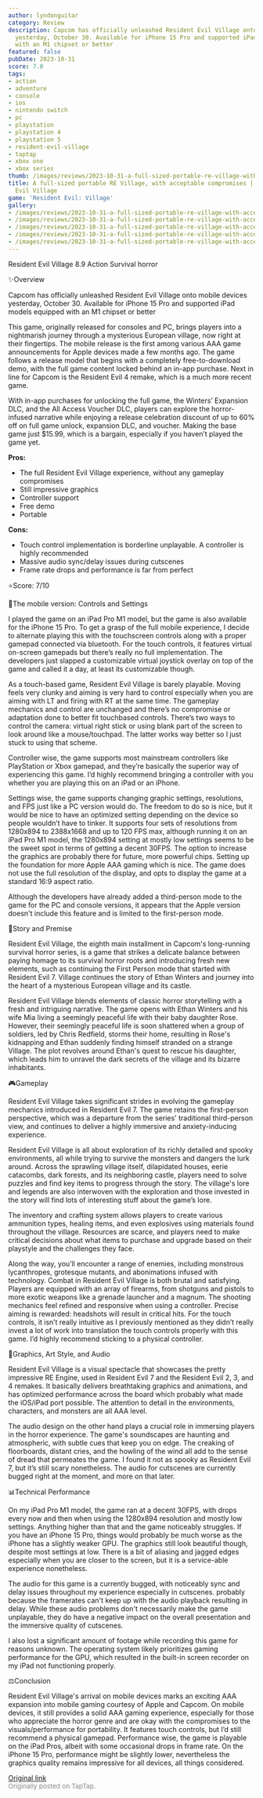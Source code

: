 ```yaml
---
author: lyndonguitar
category: Review
description: Capcom has officially unleashed Resident Evil Village onto mobile devices
  yesterday, October 30. Available for iPhone 15 Pro and supported iPad models equipped
  with an M1 chipset or better
featured: false
pubDate: 2023-10-31
score: 7.0
tags:
- action
- adventure
- console
- ios
- nintendo switch
- pc
- playstation
- playstation 4
- playstation 5
- resident-evil-village
- taptap
- xbox one
- xbox series
thumb: /images/reviews/2023-10-31-a-full-sized-portable-re-village-with-acceptable-compromises--review---resident-evil-vill-0.avif
title: A full-sized portable RE Village, with acceptable compromises | Review - Resident
  Evil Village
game: 'Resident Evil: Village'
gallery:
- /images/reviews/2023-10-31-a-full-sized-portable-re-village-with-acceptable-compromises--review---resident-evil-vill-0.avif
- /images/reviews/2023-10-31-a-full-sized-portable-re-village-with-acceptable-compromises--review---resident-evil-vill-1.avif
- /images/reviews/2023-10-31-a-full-sized-portable-re-village-with-acceptable-compromises--review---resident-evil-vill-2.avif
- /images/reviews/2023-10-31-a-full-sized-portable-re-village-with-acceptable-compromises--review---resident-evil-vill-3.avif
- /images/reviews/2023-10-31-a-full-sized-portable-re-village-with-acceptable-compromises--review---resident-evil-vill-4.avif
---
```

Resident Evil Village
8.9
Action
Survival horror

✨Overview

Capcom has officially unleashed Resident Evil Village onto mobile devices yesterday, October 30. Available for iPhone 15 Pro and supported iPad models equipped with an M1 chipset or better

This game, originally released for consoles and PC, brings players into a nightmarish journey through a mysterious European village, now right at their fingertips. The mobile release is the first among various AAA game announcements for Apple devices made a few months ago. The game follows a release model that begins with a completely free-to-download demo, with the full game content locked behind an in-app purchase. Next in line for Capcom is the Resident Evil 4 remake, which is a much more recent game.

With in-app purchases for unlocking the full game, the Winters’ Expansion DLC, and the All Access Voucher DLC, players can explore the horror-infused narrative while enjoying a release celebration discount of up to 60% off on full game unlock, expansion DLC, and voucher. Making the base game just $15.99, which is a bargain, especially if you haven’t played the game yet.


**Pros:**
- The full Resident Evil Village experience, without any gameplay compromises
- Still impressive graphics
- Controller support
- Free demo
- Portable



**Cons:**
- Touch control implementation is borderline unplayable. A controller is highly recommended
- Massive audio sync/delay issues during cutscenes
- Frame rate drops and performance is far from perfect


⭐️Score: 7/10

📱The mobile version: Controls and Settings

I played the game on an iPad Pro M1 model, but the game is also available for the iPhone 15 Pro. To get a grasp of the full mobile experience, I decide to alternate playing this with the touchscreen controls along with a proper gamepad connected via bluetooth. For the touch controls, it features virtual on-screen gamepads but there’s really no full implementation. The developers just slapped a customizable virtual joystick overlay on top of the game and called it a day, at least its customizable though.

As a touch-based game, Resident Evil Village is barely playable. Moving feels very clunky and aiming is very hard to control especially when you are aiming with LT and firing with RT at the same time. The gameplay mechanics and control are unchanged and there’s no compromise or adaptation done to better fit touchbased controls. There’s two ways to control the camera: virtual right stick or using blank part of the screen to look around like a mouse/touchpad. The latter works way better so I just stuck to using that scheme.

Controller wise, the game supports most mainstream controllers like PlayStation or Xbox gamepad, and they’re basically the superior way of experiencing this game. I’d highly recommend bringing a controller with you whether you are playing this on an iPad or an iPhone.

Settings wise, the game supports changing graphic settings, resolutions, and FPS just like a PC version would do. The freedom to do so is nice, but it would be nice to have an optimized setting depending on the device so people wouldn’t have to tinker. It supports four sets of resolutions from 1280x894 to 2388x1668 and up to 120 FPS max, although running it on an iPad Pro M1 model, the 1280x894 setting at mostly low settings seems to be the sweet spot in terms of getting a decent 30FPS. The option to increase the graphics are probably there for future, more powerful chips. Setting up the foundation for more Apple AAA gaming which is nice. The game does not use the full resolution of the display, and opts to display the game at a standard 16:9 aspect ratio.

Although the developers have already added a third-person mode to the game for the PC and console versions, it appears that the Apple version doesn't include this feature and is limited to the first-person mode.

📖Story and Premise

Resident Evil Village, the eighth main installment in Capcom's long-running survival horror series, is a game that strikes a delicate balance between paying homage to its survival horror roots and introducing fresh new elements, such as continuing the First Person mode that started with Resident Evil 7. Village continues the story of Ethan Winters and journey into the heart of a mysterious European village and its castle.

Resident Evil Village blends elements of classic horror storytelling with a fresh and intriguing narrative. The game opens with Ethan Winters and his wife Mia living a seemingly peaceful life with their baby daughter Rose. However, their seemingly peaceful life is soon shattered when a group of soldiers, led by Chris Redfield, storms their home, resulting in Rose's kidnapping and Ethan suddenly finding himself stranded on a strange Village. The plot revolves around Ethan's quest to rescue his daughter, which leads him to unravel the dark secrets of the village and its bizarre inhabitants.

🎮Gameplay

Resident Evil Village takes significant strides in evolving the gameplay mechanics introduced in Resident Evil 7. The game retains the first-person perspective, which was a departure from the series' traditional third-person view, and continues to deliver a highly immersive and anxiety-inducing experience.

Resident Evil Village is all about exploration of its richly detailed and spooky environments, all while trying to survive the monsters and dangers the lurk around. Across the sprawling village itself, dilapidated houses, eerie catacombs, dark forests, and its neighboring castle, players need to solve puzzles and find key items to progress through the story. The village's lore and legends are also interwoven with the exploration and those invested in the story will find lots of interesting stuff about the game’s lore.

The inventory and crafting system allows players to create various ammunition types, healing items, and even explosives using materials found throughout the village. Resources are scarce, and players need to make critical decisions about what items to purchase and upgrade based on their playstyle and the challenges they face.

Along the way, you’ll encounter a range of enemies, including monstrous lycanthropes, grotesque mutants, and abonimations infused with technology. Combat in Resident Evil Village is both brutal and satisfying. Players are equipped with an array of firearms, from shotguns and pistols to more exotic weapons like a grenade launcher and a magnum. The shooting mechanics feel refined and responsive when using a controller. Precise aiming is rewarded: headshots will result in critical hits. For the touch controls, it isn’t really intuitive as I previously mentioned as they didn’t really invest a lot of work into translation the touch controls properly with this game. I’d highly recommend sticking to a physical controller.

🎨Graphics, Art Style, and Audio

Resident Evil Village is a visual spectacle that showcases the pretty impressive RE Engine, used in Resident Evil 7 and the Resident Evil 2, 3, and 4 remakes. It basically delivers breathtaking graphics and animations, and has optimized performance across the board which probably what made the iOS/iPad port possible. The attention to detail in the environments, characters, and monsters are all AAA level.

The audio design on the other hand plays a crucial role in immersing players in the horror experience. The game's soundscapes are haunting and atmospheric, with subtle cues that keep you on edge. The creaking of floorboards, distant cries, and the howling of the wind all add to the sense of dread that permeates the game. I found it not as spooky as Resident Evil 7, but it’s still scary nonetheless. The audio for cutscenes are currently bugged right at the moment, and more on that later.

📊Technical Performance

On my iPad Pro M1 model, the game ran at a decent 30FPS, with drops every now and then when using the  1280x894 resolution and mostly low settings. Anything higher than that and the game noticeably struggles. If you have an iPhone 15 Pro, things would probably be much worse as the iPhone has a slightly weaker GPU. The graphics still look beautiful though, despite most settings at low. There is a bit of aliasing and jagged edges especially when you are closer to the screen, but it is a service-able experience nonetheless.

The audio for this game is a currently bugged, with noticeably sync and delay issues throughout my experience especially in cutscenes. probably because the framerates can't keep up with the audio playback resulting in delay. While these audio problems don't necessarily make the game unplayable, they do have a negative impact on the overall presentation and the immersive quality of cutscenes.

I also lost a significant amount of footage while recording this game for reasons unknown. The operating system likely prioritizes gaming performance for the GPU, which resulted in the built-in screen recorder on my iPad not functioning properly.

⚖️Conclusion

Resident Evil Village's arrival on mobile devices marks an exciting AAA expansion into mobile gaming courtesy of Apple and Capcom. On mobile devices, it still provides a solid AAA gaming experience, especially for those who appreciate the horror genre and are okay with the compromises to the visuals/performance for portability. It features touch controls, but I’d still recommend a physical gamepad. Performance wise, the game is playable on the iPad Pros, albeit with some occasional drops in frame rate. On the iPhone 15 Pro, performance might be slightly lower, nevertheless the graphics quality remains impressive for all devices, all things considered.

[Original link](https://www.taptap.io/post/6494692)<br><span style="font-size: 0.95em; color: #888;">Originally posted on TapTap.</span>